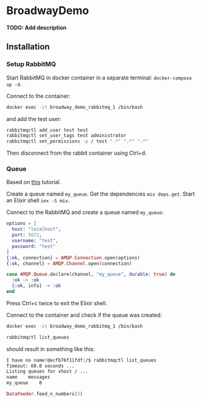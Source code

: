 # BroadwayDemo

**TODO: Add description**

## Installation

### Setup RabbitMQ
Start RabbitMQ in docker container in a separate terminal: `docker-compose up -d`.

Connect to the container:

```bash
docker exec -it broadway_demo_rabbitmq_1 /bin/bash
```

and add the test user:

```bash
rabbitmqctl add_user test test
rabbitmqctl set_user_tags test administrator
rabbitmqctl set_permissions -p / test ".*" ".*" ".*"
```

Then disconnect from the rabbit container using Ctrl+d.

### Queue

Based on [this](https://hexdocs.pm/broadway/rabbitmq.html) tutorial.

Create a queue named `my_queue`.
Get the dependencies `mix deps.get`.
Start an Elixir shell `iex -S mix`.

Connect to the RabbitMQ and create a queue named `my_queue`:

```elixir
options = [
  host: "localhost",
  port: 5672,
  username: "test",
  password: "test"
]
{:ok, connection} = AMQP.Connection.open(options)
{:ok, channel} = AMQP.Channel.open(connection)

case AMQP.Queue.declare(channel, "my_queue", durable: true) do
  :ok -> :ok
  {:ok, info} -> :ok
end
```

Press Ctrl+c twice to exit the Elixir shell.

Connect to the container and check if the queue was created:

```bash
docker exec -it broadway_demo_rabbitmq_1 /bin/bash

rabbitmqctl list_queues
```

should result in something like this:

```bash
I have no name!@ecfb76f11fdf:/$ rabbitmqctl list_queues
Timeout: 60.0 seconds ...
Listing queues for vhost / ...
name	messages
my_queue	0
```

```elixir
DataFeeder.feed_n_numbers(5)
```